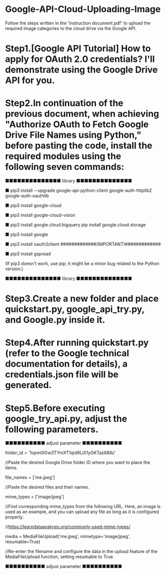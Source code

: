 # Google-API-Cloud-Uploading-Image
Follow the steps written in the 'instruction document.pdf' to upload the required image categories to the cloud drive via the Google API.

# Step1.[Google API Tutorial] How to apply for OAuth 2.0 credentials? I'll demonstrate using the Google Drive API for you.

# Step2.In continuation of the previous document, when achieving "Authorize OAuth to Fetch Google Drive File Names using Python," before pasting the code, install the required modules using the following seven commands:

■■■■■■■■■■■■■■  library  ■■■■■■■■■■■■■■

■ pip3 install --upgrade google-api-python-client google-auth-httplib2 google-auth-oauthlib

■ pip3 install google-cloud

■ pip3 install google-cloud-vision

■ pip3 install google.cloud.bigquery pip install google.cloud.storage

■ pip3 install google

■ pip3 install oauth2client     #############(IMPORTANT)#############

■ pip3 install gspread


(If pip3 doesn't work, use pip; it might be a minor bug related to the Python version.)

■■■■■■■■■■■■■■  library  ■■■■■■■■■■■■■■



# Step3.Create a new folder and place quickstart.py, google_api_try.py, and Google.py inside it.

# Step4.After running quickstart.py (refer to the Google technical documentation for details), a credentials.json file will be generated.

# Step5.Before executing google_try_api.py, adjust the following parameters.


■■■■■■■■■■  adjust parameter  ■■■■■■■■■■

folder_id = '1opml0Gw3TYmXT1qid9LiX1yGKTaz688z'

//Paste the desired Google Drive folder ID where you want to place the items.


file_names = ['me.jpeg']

//Paste the desired files and their names.


mime_types = ['image/jpeg']

//Find corresponding mime_types from the following URL. Here, an image is used as an example, and you can upload any file as long as it is configured properly.

//https://learndataanalysis.org/commonly-used-mime-types/


media = MediaFileUpload('me.jpeg', mimetype='image/jpeg', resumable=True)

//Re-enter the filename and configure the data in the upload feature of the MediaFileUpload function, setting resumable to True.

■■■■■■■■■■  adjust parameter  ■■■■■■■■■■

